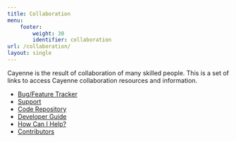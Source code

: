 ```yaml
---
title: Collaboration
menu:  
    footer:
        weight: 30
        identifier: collaboration
url: /collaboration/
layout: single
---
```


Cayenne is the result of collaboration of many skilled people. This is a
set of links to access Cayenne collaboration resources and information.

* [Bug/Feature Tracker](https://issues.apache.org/jira/browse/CAY)
* [Support](/about/support/)
* [Code Repository](/dev/code-repository.html)
* [Developer Guide](/dev/)
* [How Can I Help?](/how-can-i-help.html)
* [Contributors](/contributors.html)